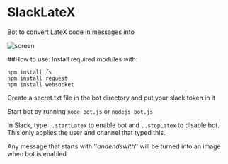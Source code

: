 # SlackLateX
Bot to convert LateX code in messages into 

![screen]

##How to use:
Install required modules with:
```
npm install fs
npm install request
npm install websocket
```

Create a secret.txt file in the bot directory and put your slack token in it

Start bot by running `node bot.js` or `nodejs bot.js`

In Slack, type `..startLatex` to enable bot and `..stopLatex` to disable bot. This only applies the user and channel that typed this. 

Any message that starts with '$' and ends with '$' will be turned into an image when bot is enabled


[screen]:http://i.imgur.com/7xbkJ6P.png
